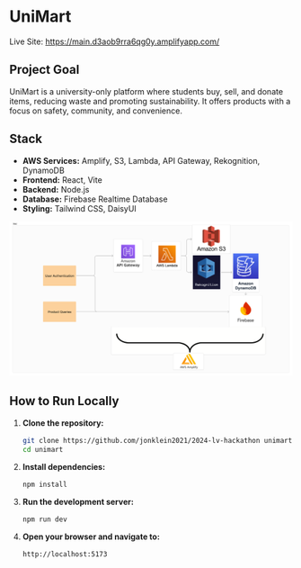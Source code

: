 # UniMart

Live Site: https://main.d3aob9rra6qg0y.amplifyapp.com/

## Project Goal

UniMart is a university-only platform where students buy, sell, and donate items, reducing waste and promoting sustainability. It offers products with a focus on safety, community, and convenience.

## Stack

- **AWS Services:** Amplify, S3, Lambda, API Gateway, Rekognition, DynamoDB
- **Frontend:** React, Vite
- **Backend:** Node.js
- **Database:** Firebase Realtime Database
- **Styling:** Tailwind CSS, DaisyUI

![Services Diagram](./public/services-diagram.png)

## How to Run Locally

1. **Clone the repository:**
    ```bash
    git clone https://github.com/jonklein2021/2024-lv-hackathon unimart
    cd unimart
    ```

2. **Install dependencies:**
    ```bash
    npm install
    ```

3. **Run the development server:**
    ```bash
    npm run dev
    ```

4. **Open your browser and navigate to:**
    ```
    http://localhost:5173
    ```

